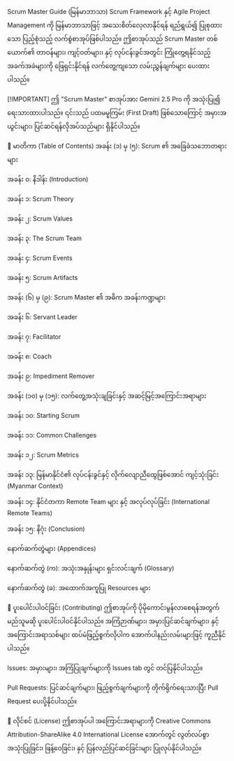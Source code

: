 Scrum Master Guide (မြန်မာဘာသာ)
Scrum Framework နှင့် Agile Project Management ကို မြန်မာဘာသာဖြင့် အသေးစိတ်လေ့လာနိုင်ရန် ရည်ရွယ်၍ ပြုစုထားသော ပြည့်စုံသည့် လက်စွဲစာအုပ်ဖြစ်ပါသည်။ ဤစာအုပ်သည် Scrum Master တစ်ယောက်၏ တာဝန်များ၊ ကျင့်ဝတ်များ၊ နှင့် လုပ်ငန်းခွင်အတွင်း ကြုံတွေ့ရနိုင်သည့် အခက်အခဲများကို ဖြေရှင်းနိုင်ရန် လက်တွေ့ကျသော လမ်းညွှန်ချက်များ ပေးထားပါသည်။

[!IMPORTANT]
ဤ "Scrum Master" စာအုပ်အား Gemini 2.5 Pro ကို အသုံးပြု၍ ရေးသားထားပါသည်။ ၎င်းသည် ပထမမူကြမ်း (First Draft) ဖြစ်သောကြောင့် အမှားအယွင်းများ၊ ပြင်ဆင်ရန်လိုအပ်သည်များ ရှိနိုင်ပါသည်။

📖 မာတိကာ (Table of Contents)
အခန်း (၁) မှ (၅): Scrum ၏ အခြေခံသဘောတရားများ

အခန်း ၀: နိဒါန်း (Introduction)

အခန်း ၁: Scrum Theory

အခန်း ၂: Scrum Values

အခန်း ၃: The Scrum Team

အခန်း ၄: Scrum Events

အခန်း ၅: Scrum Artifacts

အခန်း (၆) မှ (၉): Scrum Master ၏ အဓိက အခန်းကဏ္ဍများ

အခန်း ၆: Servant Leader

အခန်း ၇: Facilitator

အခန်း ၈: Coach

အခန်း ၉: Impediment Remover

အခန်း (၁၀) မှ (၁၅): လက်တွေ့အသုံးချခြင်းနှင့် အဆင့်မြင့်အကြောင်းအရာများ

အခန်း ၁၀: Starting Scrum

အခန်း ၁၁: Common Challenges

အခန်း ၁၂: Scrum Metrics

အခန်း ၁၃: မြန်မာနိုင်ငံ၏ လုပ်ငန်းခွင်နှင့် လိုက်လျောညီထွေဖြစ်အောင် ကျင့်သုံးခြင်း (Myanmar Context)

အခန်း ၁၄: နိုင်ငံတကာ Remote Team များ နှင့် အလုပ်လုပ်ခြင်း (International Remote Teams)

အခန်း ၁၅: နိဂုံး (Conclusion)

နောက်ဆက်တွဲများ (Appendices)

နောက်ဆက်တွဲ (က): အသုံးအနှုန်းများ ရှင်းလင်းချက် (Glossary)

နောက်ဆက်တွဲ (ခ): အထောက်အကူပြု Resources များ

🤝 ပူးပေါင်းပါဝင်ခြင်း (Contributing)
ဤစာအုပ်ကို ပိုမိုကောင်းမွန်လာစေရန်အတွက် မည်သူမဆို ပူးပေါင်းပါဝင်နိုင်ပါသည်။ အကြံဉာဏ်များ၊ အမှားပြင်ဆင်ချက်များ၊ နှင့် အကြောင်းအရာသစ်များ ထပ်မံဖြည့်စွက်လိုပါက အောက်ပါနည်းလမ်းများဖြင့် ကူညီနိုင်ပါသည်။

Issues: အမှားများ၊ အကြံပြုချက်များကို Issues tab တွင် တင်ပြနိုင်ပါသည်။

Pull Requests: ပြင်ဆင်ချက်များ၊ ဖြည့်စွက်ချက်များကို တိုက်ရိုက်ရေးသားပြီး Pull Request ပေးပို့နိုင်ပါသည်။

📝 လိုင်စင် (License)
ဤစာအုပ်ပါ အကြောင်းအရာများကို Creative Commons Attribution-ShareAlike 4.0 International License အောက်တွင် လွတ်လပ်စွာ အသုံးပြုခြင်း၊ ဖြန့်ဝေခြင်း၊ နှင့် ပြန်လည်ပြင်ဆင်ခြင်းများ ပြုလုပ်နိုင်ပါသည်။